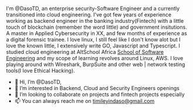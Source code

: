 I'm @DasoTD, an enterprise security-Software Engineer and a currently transitioned into cloud engineering. I've got few years of experience working as backend engineer in the banking industry(Fintech) with a little touch of blockchain (remember the word little) and government insitutions. A master in Applied Cybersecurity in XX, and few months of experience as a digital forensic trainee.
I love linux, I still feel like I don't know alot but I love the known little, I extensively write GO, Javascript and Typescript. 
I studied cloud engineering at AltSchool Africa <a href="https://altschoolafrica.com/schools/engineering" rel="nofollow">School of Software Engineering</a>  and my scope of learning revolves around Linux, AWS.
I love playing around with Wireshark, BurpSuite and other web | network testing tools(I love Ethical Hacking).
 

- 👋 Hi, I’m @DasoTD, 
- 👀 I’m interested in Backend, Cloud and Security Engineers openings
- 💞️ I’m looking to collaborate on projects and fintech projects especially 
- 📫 You can always reach me on timileyindaso@gmail.com

<!---
DasoTD/DasoTD is a ✨ special ✨ repository because its `README.md` (this file) appears on your GitHub profile.
You can click the Preview link to take a look at your changes.
--->
